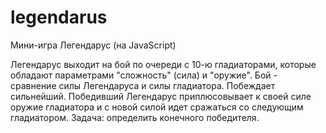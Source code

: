 # legendarus
Мини-игра Легендарус (на JavaScript)

Легендарус выходит на бой по очереди с 10-ю гладиаторами, которые обладают параметрами "сложность" (сила) и "оружие".
Бой - сравнение силы Легендаруса и силы гладиатора. Побеждает сильнейший. Победивший Легендарус приплюсовывает к своей силе оружие гладиатора и с новой силой идет сражаться со следующим гладиатором.
Задача: определить конечного победителя.
